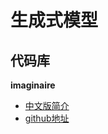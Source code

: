 # 生成式模型







## 代码库

**imaginaire**

* [中文版简介](https://cloud.tencent.com/developer/article/1731420)
* [github地址](https://github.com/NVlabs/imaginaire?tab=readme-ov-file)
